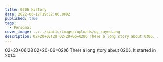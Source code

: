 ```yaml
---
title: 0206 History
date: 2022-06-17T19:52:00.000Z
published: true
tags:
  - Personal
cover_image: ../../static/images/uploads/og_sayed.png
description: 02+20+06!28 02+20+06=0206 There a long story about 0206. It started in 2014.
---
```

02+20+06!28 02+20+06=0206 There a long story about 0206. It started in 2014.